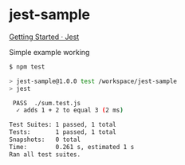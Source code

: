 # jest-sample

[Getting Started · Jest](https://jestjs.io/docs/getting-started)

Simple example working

```sh
$ npm test

> jest-sample@1.0.0 test /workspace/jest-sample
> jest

 PASS  ./sum.test.js
  ✓ adds 1 + 2 to equal 3 (2 ms)

Test Suites: 1 passed, 1 total
Tests:       1 passed, 1 total
Snapshots:   0 total
Time:        0.261 s, estimated 1 s
Ran all test suites.
```